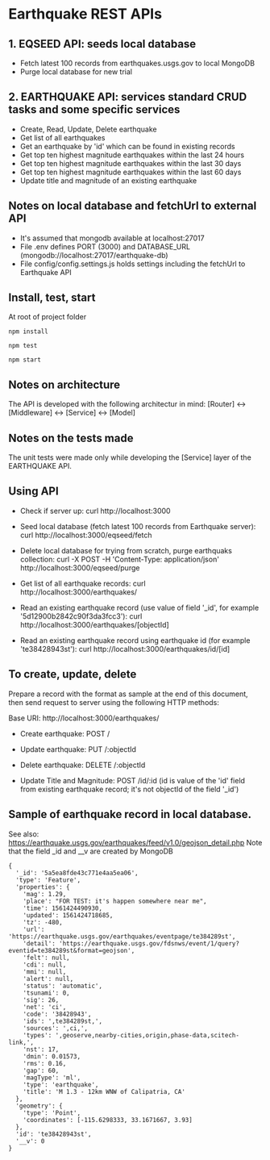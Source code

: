 # Earthquake REST APIs
## 1. EQSEED API: seeds local database
- Fetch latest 100 records from earthquakes.usgs.gov to local MongoDB
- Purge local database for new trial

## 2. EARTHQUAKE API: services standard CRUD tasks and some specific services
- Create, Read, Update, Delete earthquake
- Get list of all earthquakes
- Get an earthquake by 'id' which can be found in existing records
- Get top ten highest magnitude earthquakes within the last 24 hours
- Get top ten highest magnitude earthquakes within the last 30 days
- Get top ten highest magnitude earthquakes within the last 60 days
- Update title and magnitude of an existing earthquake

## Notes on local database and fetchUrl to external API
- It's assumed that mongodb available at localhost:27017
- File .env defines PORT (3000) and DATABASE_URL (mongodb://localhost:27017/earthquake-db)
- File config/config.settings.js holds settings including the fetchUrl to Earthquake API

## Install, test, start
At root of project folder
```
npm install
```
```
npm test
```
```
npm start
```
## Notes on architecture
The API is developed with the following architectur in mind:
[Router] <-> [Middleware] <-> [Service] <-> [Model]

## Notes on the tests made
The unit tests were made only while developing the [Service] layer of the EARTHQUAKE API.

## Using API
- Check if server up:
curl http://localhost:3000

- Seed local database (fetch latest 100 records from Earthquake server):
curl http://localhost:3000/eqseed/fetch

- Delete local database for trying from scratch, purge earthquaks collection:
curl -X POST -H 'Content-Type: application/json' http://localhost:3000/eqseed/purge

- Get list of all earthquake records:
curl http://localhost:3000/earthquakes/

- Read an existing earthquake record (use value of field '_id', for example '5d12900b2842c90f3da3fcc3'):
curl http://localhost:3000/earthquakes/[objectId]

- Read an existing earthquake record using earthquake id (for example 'te38428943st'):
curl http://localhost:3000/earthquakes/id/[id]

## To create, update, delete
Prepare a record with the format as sample at the end of this document, then send request to server using the following HTTP methods:

Base URI: http://localhost:3000/earthquakes/

- Create earthquake: POST /

- Update earthquake: PUT /:objectId

- Delete earthquake: DELETE /:objectId

- Update Title and Magnitude: POST /id/:id (id is value of the 'id' field from existing earthquake record; it's not objectId of the field '_id')

## Sample of earthquake record in local database.
See also: https://earthquake.usgs.gov/earthquakes/feed/v1.0/geojson_detail.php
Note that the field _id and __v are created by MongoDB
```
{
  '_id': '5a5ea8fde43c771e4aa5ea06',
  'type': 'Feature',
  'properties': {
    'mag': 1.29,
    'place': "FOR TEST: it's happen somewhere near me",
    'time': 1561424490930,
    'updated': 1561424718685,
    'tz': -480,
    'url': 'https://earthquake.usgs.gov/earthquakes/eventpage/te384289st',
    'detail': 'https://earthquake.usgs.gov/fdsnws/event/1/query?eventid=te384289st&format=geojson',
    'felt': null,
    'cdi': null,
    'mmi': null,
    'alert': null,
    'status': 'automatic',
    'tsunami': 0,
    'sig': 26,
    'net': 'ci',
    'code': '38428943',
    'ids': ',te384289st,',
    'sources': ',ci,',
    'types': ',geoserve,nearby-cities,origin,phase-data,scitech-link,',
    'nst': 17,
    'dmin': 0.01573,
    'rms': 0.16,
    'gap': 60,
    'magType': 'ml',
    'type': 'earthquake',
    'title': 'M 1.3 - 12km WNW of Calipatria, CA'
  },
  'geometry': {
    'type': 'Point',
    'coordinates': [-115.6298333, 33.1671667, 3.93]
  },
  'id': 'te38428943st',
  '__v': 0
}
```